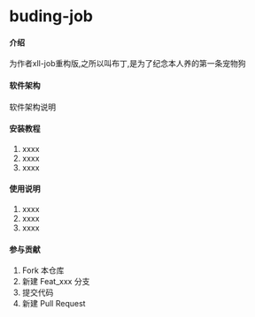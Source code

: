 # buding-job

#### 介绍
为作者xll-job重构版,之所以叫布丁,是为了纪念本人养的第一条宠物狗


#### 软件架构
软件架构说明


#### 安装教程

1.  xxxx
2.  xxxx
3.  xxxx

#### 使用说明

1.  xxxx
2.  xxxx
3.  xxxx

#### 参与贡献

1.  Fork 本仓库
2.  新建 Feat_xxx 分支
3.  提交代码
4.  新建 Pull Request

